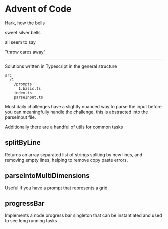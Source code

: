 # Advent of Code

Hark, how the bells 

sweet silver bells

all seem to say

"throw cares away"

----

Solutions written in Typescript in the general structure

```text
src
  /1
    /prompts
      1.basic.ts
    index.ts
    parseInput.ts
```

Most daily challenges have a slightly nuanced way to parse the input before you can meaningfully handle the challenge, this is abstracted into the parseInput file.

Additionally there are a handful of utils for common tasks

## splitByLine

Returns an array separated list of strings spliting by new lines, and removing empty lines, helping to remove copy paste errors.

## parseIntoMultiDimensions

Useful if you have a prompt that represents a grid.

## progressBar

Implements a node progress bar singleton that can be instantiated and used to see long running tasks